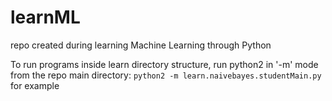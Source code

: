 # learnML
repo created during learning Machine Learning through Python

To run programs inside learn directory structure, run python2 in '-m' mode from the repo main directory:
`python2 -m learn.naivebayes.studentMain.py` for example
